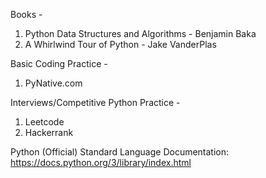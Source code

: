 Books - 

1. Python Data Structures and Algorithms - Benjamin Baka
2. A Whirlwind Tour of Python - Jake VanderPlas


Basic Coding Practice - 
1. PyNative.com

Interviews/Competitive Python Practice - 
1. Leetcode
2. Hackerrank


Python (Official) Standard Language Documentation: https://docs.python.org/3/library/index.html
